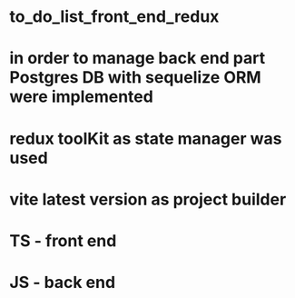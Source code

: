 # to_do_list_front_end_redux
# in order to manage back end part Postgres DB with sequelize ORM were implemented
# redux toolKit as state manager was used
# vite latest version as project builder
# TS - front end
# JS - back end
